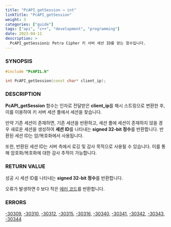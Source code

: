 ```yaml
---
title: "PcAPI_getSession → int"
linkTitle: "PcAPI_getSession"
weight: 3
categories: ["guide"]
tags: ["api", "c++", "development", "programming"]
date: 2023-04-11
description: >
  PcAPI_getSession는 Petra Cipher 키 서버 세션 ID를 얻는 함수입니다. 
---
```


### SYNOPSIS
```cpp
#include "PcAPIL.h"

int PcAPI_getSession(const char* client_ip);
```


### DESCRIPTION
**PcAPI_getSession** 함수는 인자로 전달받은 **client_ip**를 해시 스트링으로 변환한 후, 이를 이용하여 키 서버 세션 풀에서 세션을 찾습니다.


만약 기존 세션이 존재하면, 기존 세션을 반환하고, 세션 풀에 세션이 존재하지 않을 경우 새로운 세션을 생성하여 **세션 ID**를 나타내는 **signed 32-bit 정수**를 반환합니다. 반환된 세션 ID는 암/복호화에서 사용됩니다.

또한, 반환된 세션 ID는 서버 측에서 로깅 및 감사 목적으로 사용될 수 있습니다. 이를 통해 암호화/복호화에 대한 감사 추적이 가능합니다.


### RETURN VALUE
성공 시 세션 ID를 나타내는 **signed 32-bit 정수**를 반환합니다.

오류가 발생하면 0 보다 작은 [에러 코드](../../../error-codes)를 반환합니다. 

### ERRORS
[-30309](../../../error-codes/#-30309), [-30310](../../../error-codes/#-30310), [-30312](../../../error-codes/#-30312), [-30315](../../../error-codes/#-30315), [-30316](../../../error-codes/#-30316), [-30340](../../../error-codes/#-30340), [-30341](../../../error-codes/#-30341), [-30342](../../../error-codes/#-30342), [-30343](../../../error-codes/#-30343), [-30344](../../../error-codes/#-30344)
